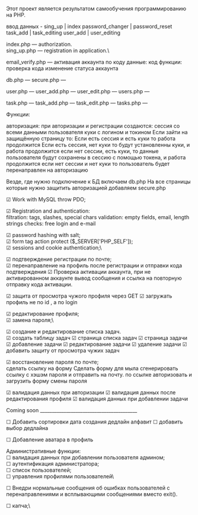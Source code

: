 Этот проект является результатом самообучения программированию на PHP.

ввод данных - sing_up | index
              password_changer | password_reset
              task_add | task_editing
              user_add | user_editing

index.php — authorization.\
sing_up.php — registration in application.\


email_verify.php — активация аккаунта по коду
    данные:
        код
    функции:
        проверка кода
        изменение статуса аккаунта
        
db.php — 
secure.php —
 
user.php — 
user_add.php — 
user_edit.php — 
users.php — 

task.php — 
task_add.php — 
task_edit.php — 
tasks.php —

Функции:

авторизация:
при авторизации и регистрации создаются:
    сессия со всеми данными пользователя
    куки с логином и токином
Если зайти на защищённую страницу то:
    Если есть сессия и есть куки то работа продолжится
    Если есть сессия, нет куки то будут установленны куки, и работа продолжится
    если нет сессии, есть куки, то данные пользователя будут сохранены в сессию с помощью токена, и работа продолжится
    если нет сессии и нет куки то пользователь будет перенаправлен на авторизацию
 
Везде, где нужно подключение к БД включаем db.php
На все страницы которые нужно защитить авторизацией добавляем secure.php 
 
☑ Work with MySQL throw PDO;

☑ Registration and authentication:\
filtration: tags, slashes, special chars
validation: empty fields, email, length strings
checks: free login and e-mail


☑ password hashing with salt;\
☑ form tag action protect ($_SERVER['PHP_SELF']);\
☑ sessions and cookie authentication;\

☑ подтверждение регистрации по почте;\
☑ перенаправление на профиль после регистрации и отправки кода подтверждения
☑ Проверка активации аккаунта, при не активированном аккаунте вывод сообщения и
    ссылка на повторную отправку кода активации.


☑ защита от просмотра чужого профиля через GET
☑ загружать профиль не по id , а по login

☑ редактирование профиля;\
☑ замена пароля;\

☑ создание и редактирование списка задач.\
☑ создать таблицу задач
☑ страница списка задач
☑ страница задачи
☑ добавление задачи
☑ редактирование задачи
☑ удаление задачи
☑ добавить защиту от просмотра чужих задач

☑ восстановление пароля по почте;\
    сделать ссылку на форму
    Сделать форму для мыла
    сгенерировать ссылку с хэшэм пароля и отправить на почту.
    по ссылке авторизовать и загрузить форму смены пароля 
    


☑ валидация данных при авторизации
☑ валидация данных после редактирования профиля
☑ валидация данных при добавлении задачи


Coming soon _________________________________________

☐ Добавить сортировки
    дата создания
    дедлайн
    алфавит
☐ добавить выбор дедлайна

☐ Добавление аватара в профиль

Административные функции:\
☐ валидация данных при добавлении пользователя админом;\
☐ аутентификация администратора;\
☐ список пользователей;\
☐ управления профилями пользователей\

☐ Внедри нормальные сообщения об ошибках пользователей с перенаправлениями и
    всплывающими сообщениями вместо exit().

☐ капча;\
